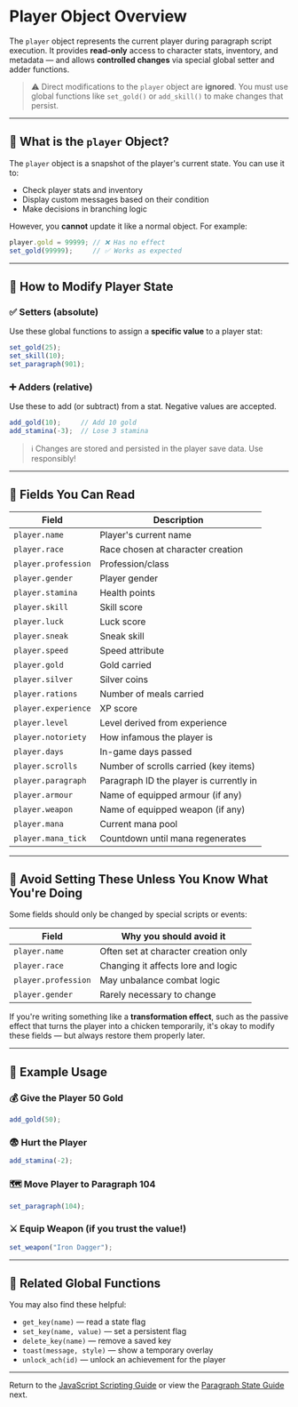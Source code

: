 # Player Object Overview

The `player` object represents the current player during paragraph script execution. It provides **read-only** access to character stats, inventory, and metadata — and allows **controlled changes** via special global setter and adder functions.

> ⚠️ Direct modifications to the `player` object are **ignored**. You must use global functions like `set_gold()` or `add_skill()` to make changes that persist.

---

## 🧍 What is the `player` Object?

The `player` object is a snapshot of the player's current state. You can use it to:

- Check player stats and inventory
- Display custom messages based on their condition
- Make decisions in branching logic

However, you **cannot** update it like a normal object. For example:

```js
player.gold = 99999; // ❌ Has no effect
set_gold(99999);     // ✅ Works as expected
```

---

## 🔄 How to Modify Player State

### ✅ Setters (absolute)

Use these global functions to assign a **specific value** to a player stat:

```js
set_gold(25);
set_skill(10);
set_paragraph(901);
```

### ➕ Adders (relative)

Use these to add (or subtract) from a stat. Negative values are accepted.

```js
add_gold(10);     // Add 10 gold
add_stamina(-3);  // Lose 3 stamina
```

> ℹ️ Changes are stored and persisted in the player save data. Use responsibly!

---

## 🧾 Fields You Can Read

| Field               | Description                             |
| ------------------- | --------------------------------------- |
| `player.name`       | Player's current name                   |
| `player.race`       | Race chosen at character creation       |
| `player.profession` | Profession/class                        |
| `player.gender`     | Player gender                           |
| `player.stamina`    | Health points                           |
| `player.skill`      | Skill score                             |
| `player.luck`       | Luck score                              |
| `player.sneak`      | Sneak skill                             |
| `player.speed`      | Speed attribute                         |
| `player.gold`       | Gold carried                            |
| `player.silver`     | Silver coins                            |
| `player.rations`    | Number of meals carried                 |
| `player.experience` | XP score                                |
| `player.level`      | Level derived from experience           |
| `player.notoriety`  | How infamous the player is              |
| `player.days`       | In-game days passed                     |
| `player.scrolls`    | Number of scrolls carried (key items)   |
| `player.paragraph`  | Paragraph ID the player is currently in |
| `player.armour`     | Name of equipped armour (if any)        |
| `player.weapon`     | Name of equipped weapon (if any)        |
| `player.mana`       | Current mana pool                       |
| `player.mana_tick`  | Countdown until mana regenerates        |

---

## 🚫 Avoid Setting These Unless You Know What You're Doing

Some fields should only be changed by special scripts or events:

| Field               | Why you should avoid it              |
| ------------------- | ------------------------------------ |
| `player.name`       | Often set at character creation only |
| `player.race`       | Changing it affects lore and logic   |
| `player.profession` | May unbalance combat logic           |
| `player.gender`     | Rarely necessary to change           |

If you're writing something like a **transformation effect**, such as the passive effect that turns the player into a chicken temporarily, it's okay to modify these fields — but always restore them properly later.

---

## 🧪 Example Usage

### 💰 Give the Player 50 Gold

```js
add_gold(50);
```

### 😨 Hurt the Player

```js
add_stamina(-2);
```

### 🗺️ Move Player to Paragraph 104

```js
set_paragraph(104);
```

### ⚔️ Equip Weapon (if you trust the value!)

```js
set_weapon("Iron Dagger");
```

---

## 🔐 Related Global Functions

You may also find these helpful:

- `get_key(name)` — read a state flag
- `set_key(name, value)` — set a persistent flag
- `delete_key(name)` — remove a saved key
- `toast(message, style)` — show a temporary overlay
- `unlock_ach(id)` — unlock an achievement for the player

---

Return to the [JavaScript Scripting Guide](javascript-scripting-guide.md) or view the [Paragraph State Guide](../paragraph-state-guide.md) next.

